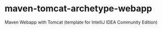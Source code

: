 # maven-tomcat-archetype-webapp

Maven Webapp with Tomcat (template for IntelliJ IDEA Community Edition)